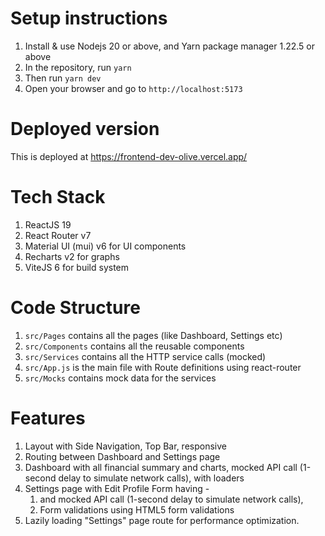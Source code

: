 # Setup instructions

1. Install & use Nodejs 20 or above, and Yarn package manager 1.22.5 or above
2. In the repository, run `yarn`
3. Then run `yarn dev`
4. Open your browser and go to `http://localhost:5173`

# Deployed version
This is deployed at https://frontend-dev-olive.vercel.app/ 

# Tech Stack
1. ReactJS 19
2. React Router v7
3. Material UI (mui) v6 for UI components
4. Recharts v2 for graphs
5. ViteJS 6 for build system

# Code Structure
1. `src/Pages` contains all the pages (like Dashboard, Settings etc)
2. `src/Components` contains all the reusable components
3. `src/Services` contains all the HTTP service calls (mocked)
4. `src/App.js` is the main file with Route definitions using react-router
5. `src/Mocks` contains mock data for the services

# Features
1. Layout with Side Navigation, Top Bar, responsive
2. Routing between Dashboard and Settings page
2. Dashboard with all financial summary and charts, mocked API call (1-second delay to simulate network calls), with loaders
3. Settings page with Edit Profile Form having -
   1. and mocked API call  (1-second delay to simulate network calls), 
   2. Form validations using HTML5 form validations
4. Lazily loading "Settings" page route for performance optimization. 